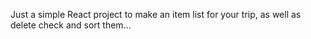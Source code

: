 Just a simple React project to make an item list for your trip, as well as delete check and sort them...
